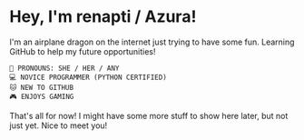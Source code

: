 # Hey, I'm **renapti** / **Azura**!

I'm an airplane dragon on the internet just trying to have some fun.
Learning GitHub to help my future opportunities!

`🎯 PRONOUNS: SHE / HER / ANY`  
`💻 NOVICE PROGRAMMER (PYTHON CERTIFIED)`  
`🐱 NEW TO GITHUB`  
`🎮 ENJOYS GAMING`  

That's all for now! I might have some more stuff to show here later, but not just yet. Nice to meet you!
